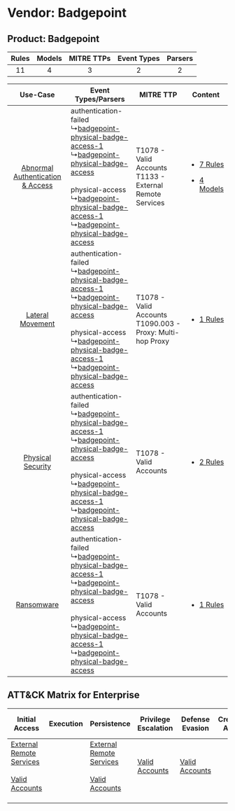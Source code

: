 Vendor: Badgepoint
==================
Product: Badgepoint
-------------------
| Rules | Models | MITRE TTPs | Event Types | Parsers |
|:-----:|:------:|:----------:|:-----------:|:-------:|
|  11   |   4    |     3      |      2      |    2    |

|    Use-Case    | Event Types/Parsers    | MITRE TTP    | Content    |
|:----:| ---- | ---- | ---- |
| [Abnormal Authentication & Access](../../../UseCases/uc_abnormal_authentication_&_access.md) |  authentication-failed<br> ↳[badgepoint-physical-badge-access-1](Ps/pC_badgepointphysicalbadgeaccess1.md)<br> ↳[badgepoint-physical-badge-access](Ps/pC_badgepointphysicalbadgeaccess.md)<br><br> physical-access<br> ↳[badgepoint-physical-badge-access-1](Ps/pC_badgepointphysicalbadgeaccess1.md)<br> ↳[badgepoint-physical-badge-access](Ps/pC_badgepointphysicalbadgeaccess.md)<br> | T1078 - Valid Accounts<br>T1133 - External Remote Services<br>   | [<ul><li>7 Rules</li></ul><ul><li>4 Models</li></ul>](RM/r_m_badgepoint_badgepoint_Abnormal_Authentication_&_Access.md) |
|    [Lateral Movement](../../../UseCases/uc_lateral_movement.md)    |  authentication-failed<br> ↳[badgepoint-physical-badge-access-1](Ps/pC_badgepointphysicalbadgeaccess1.md)<br> ↳[badgepoint-physical-badge-access](Ps/pC_badgepointphysicalbadgeaccess.md)<br><br> physical-access<br> ↳[badgepoint-physical-badge-access-1](Ps/pC_badgepointphysicalbadgeaccess1.md)<br> ↳[badgepoint-physical-badge-access](Ps/pC_badgepointphysicalbadgeaccess.md)<br> | T1078 - Valid Accounts<br>T1090.003 - Proxy: Multi-hop Proxy<br> | [<ul><li>1 Rules</li></ul>](RM/r_m_badgepoint_badgepoint_Lateral_Movement.md)    |
|    [Physical Security](../../../UseCases/uc_physical_security.md)    |  authentication-failed<br> ↳[badgepoint-physical-badge-access-1](Ps/pC_badgepointphysicalbadgeaccess1.md)<br> ↳[badgepoint-physical-badge-access](Ps/pC_badgepointphysicalbadgeaccess.md)<br><br> physical-access<br> ↳[badgepoint-physical-badge-access-1](Ps/pC_badgepointphysicalbadgeaccess1.md)<br> ↳[badgepoint-physical-badge-access](Ps/pC_badgepointphysicalbadgeaccess.md)<br> | T1078 - Valid Accounts<br>    | [<ul><li>2 Rules</li></ul>](RM/r_m_badgepoint_badgepoint_Physical_Security.md)    |
|    [Ransomware](../../../UseCases/uc_ransomware.md)    |  authentication-failed<br> ↳[badgepoint-physical-badge-access-1](Ps/pC_badgepointphysicalbadgeaccess1.md)<br> ↳[badgepoint-physical-badge-access](Ps/pC_badgepointphysicalbadgeaccess.md)<br><br> physical-access<br> ↳[badgepoint-physical-badge-access-1](Ps/pC_badgepointphysicalbadgeaccess1.md)<br> ↳[badgepoint-physical-badge-access](Ps/pC_badgepointphysicalbadgeaccess.md)<br> | T1078 - Valid Accounts<br>    | [<ul><li>1 Rules</li></ul>](RM/r_m_badgepoint_badgepoint_Ransomware.md)    |

ATT&CK Matrix for Enterprise
----------------------------
| Initial Access                                                                                                                                   | Execution | Persistence                                                                                                                                      | Privilege Escalation                                                | Defense Evasion                                                     | Credential Access | Discovery | Lateral Movement | Collection | Command and Control                                                                                                                       | Exfiltration | Impact |
| ------------------------------------------------------------------------------------------------------------------------------------------------ | --------- | ------------------------------------------------------------------------------------------------------------------------------------------------ | ------------------------------------------------------------------- | ------------------------------------------------------------------- | ----------------- | --------- | ---------------- | ---------- | ----------------------------------------------------------------------------------------------------------------------------------------- | ------------ | ------ |
| [External Remote Services](https://attack.mitre.org/techniques/T1133)<br><br>[Valid Accounts](https://attack.mitre.org/techniques/T1078)<br><br> |           | [External Remote Services](https://attack.mitre.org/techniques/T1133)<br><br>[Valid Accounts](https://attack.mitre.org/techniques/T1078)<br><br> | [Valid Accounts](https://attack.mitre.org/techniques/T1078)<br><br> | [Valid Accounts](https://attack.mitre.org/techniques/T1078)<br><br> |                   |           |                  |            | [Proxy: Multi-hop Proxy](https://attack.mitre.org/techniques/T1090/003)<br><br>[Proxy](https://attack.mitre.org/techniques/T1090)<br><br> |              |        |
